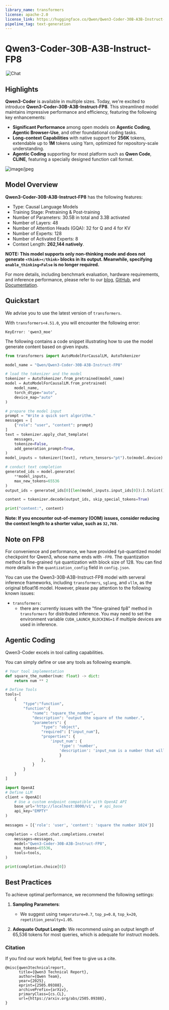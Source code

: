 ```yaml
---
library_name: transformers
license: apache-2.0
license_link: https://huggingface.co/Qwen/Qwen3-Coder-30B-A3B-Instruct-FP8/blob/main/LICENSE
pipeline_tag: text-generation
---
```


# Qwen3-Coder-30B-A3B-Instruct-FP8
<a href="https://chat.qwen.ai/" target="_blank" style="margin: 2px;">
    <img alt="Chat" src="https://img.shields.io/badge/%F0%9F%92%9C%EF%B8%8F%20Qwen%20Chat%20-536af5" style="display: inline-block; vertical-align: middle;"/>
</a>

## Highlights

**Qwen3-Coder** is available in multiple sizes. Today, we're excited to introduce **Qwen3-Coder-30B-A3B-Instruct-FP8**. This streamlined model maintains impressive performance and efficiency, featuring the following key enhancements:  

- **Significant Performance** among open models on **Agentic Coding**, **Agentic Browser-Use**, and other foundational coding tasks.
- **Long-context Capabilities** with native support for **256K** tokens, extendable up to **1M** tokens using Yarn, optimized for repository-scale understanding.
- **Agentic Coding** supporting for most platform such as **Qwen Code**, **CLINE**, featuring a specially designed function call format.

![image/jpeg](https://qianwen-res.oss-cn-beijing.aliyuncs.com/Qwen3-Coder/qwen3-coder-30a3-main.jpg)

## Model Overview

**Qwen3-Coder-30B-A3B-Instruct-FP8** has the following features:
- Type: Causal Language Models
- Training Stage: Pretraining & Post-training
- Number of Parameters: 30.5B in total and 3.3B activated
- Number of Layers: 48
- Number of Attention Heads (GQA): 32 for Q and 4 for KV
- Number of Experts: 128
- Number of Activated Experts: 8
- Context Length: **262,144 natively**. 

**NOTE: This model supports only non-thinking mode and does not generate ``<think></think>`` blocks in its output. Meanwhile, specifying `enable_thinking=False` is no longer required.**

For more details, including benchmark evaluation, hardware requirements, and inference performance, please refer to our [blog](https://qwenlm.github.io/blog/qwen3-coder/), [GitHub](https://github.com/QwenLM/Qwen3-Coder), and [Documentation](https://qwen.readthedocs.io/en/latest/).


## Quickstart

We advise you to use the latest version of `transformers`.

With `transformers<4.51.0`, you will encounter the following error:
```
KeyError: 'qwen3_moe'
```

The following contains a code snippet illustrating how to use the model generate content based on given inputs. 
```python
from transformers import AutoModelForCausalLM, AutoTokenizer

model_name = "Qwen/Qwen3-Coder-30B-A3B-Instruct-FP8"

# load the tokenizer and the model
tokenizer = AutoTokenizer.from_pretrained(model_name)
model = AutoModelForCausalLM.from_pretrained(
    model_name,
    torch_dtype="auto",
    device_map="auto"
)

# prepare the model input
prompt = "Write a quick sort algorithm."
messages = [
    {"role": "user", "content": prompt}
]
text = tokenizer.apply_chat_template(
    messages,
    tokenize=False,
    add_generation_prompt=True,
)
model_inputs = tokenizer([text], return_tensors="pt").to(model.device)

# conduct text completion
generated_ids = model.generate(
    **model_inputs,
    max_new_tokens=65536
)
output_ids = generated_ids[0][len(model_inputs.input_ids[0]):].tolist() 

content = tokenizer.decode(output_ids, skip_special_tokens=True)

print("content:", content)
```

**Note: If you encounter out-of-memory (OOM) issues, consider reducing the context length to a shorter value, such as `32,768`.**

## Note on FP8

For convenience and performance, we have provided `fp8`-quantized model checkpoint for Qwen3, whose name ends with `-FP8`. The quantization method is fine-grained `fp8` quantization with block size of 128. You can find more details in the `quantization_config` field in `config.json`.

You can use the Qwen3-30B-A3B-Instruct-FP8 model with serveral inference frameworks, including `transformers`, `sglang`, and `vllm`, as the original bfloat16 model.
However, please pay attention to the following known issues:
- `transformers`:
    - there are currently issues with the "fine-grained fp8" method in `transformers` for distributed inference. You may need to set the environment variable `CUDA_LAUNCH_BLOCKING=1` if multiple devices are used in inference.


## Agentic Coding

Qwen3-Coder excels in tool calling capabilities. 

You can simply define or use any tools as following example.
```python
# Your tool implementation
def square_the_number(num: float) -> dict:
    return num ** 2

# Define Tools
tools=[
    {
        "type":"function",
        "function":{
            "name": "square_the_number",
            "description": "output the square of the number.",
            "parameters": {
                "type": "object",
                "required": ["input_num"],
                "properties": {
                    'input_num': {
                        'type': 'number', 
                        'description': 'input_num is a number that will be squared'
                        }
                },
            }
        }
    }
]

import OpenAI
# Define LLM
client = OpenAI(
    # Use a custom endpoint compatible with OpenAI API
    base_url='http://localhost:8000/v1',  # api_base
    api_key="EMPTY"
)
 
messages = [{'role': 'user', 'content': 'square the number 1024'}]

completion = client.chat.completions.create(
    messages=messages,
    model="Qwen3-Coder-30B-A3B-Instruct-FP8",
    max_tokens=65536,
    tools=tools,
)

print(completion.choice[0])
```

## Best Practices

To achieve optimal performance, we recommend the following settings:

1. **Sampling Parameters**:
   - We suggest using `temperature=0.7`, `top_p=0.8`, `top_k=20`, `repetition_penalty=1.05`.

2. **Adequate Output Length**: We recommend using an output length of 65,536 tokens for most queries, which is adequate for instruct models.


### Citation

If you find our work helpful, feel free to give us a cite.

```
@misc{qwen3technicalreport,
      title={Qwen3 Technical Report}, 
      author={Qwen Team},
      year={2025},
      eprint={2505.09388},
      archivePrefix={arXiv},
      primaryClass={cs.CL},
      url={https://arxiv.org/abs/2505.09388}, 
}
```
